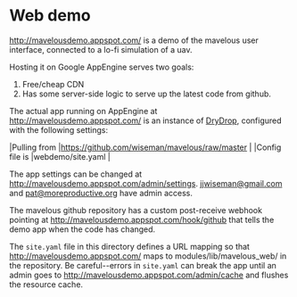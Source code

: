 Web demo
========

http://mavelousdemo.appspot.com/ is a demo of the mavelous user
interface, connected to a lo-fi simulation of a uav.

Hosting it on Google AppEngine serves two goals:

1.  Free/cheap CDN
2.  Has some server-side logic to serve up the latest code from github.

The actual app running on AppEngine at
http://mavelousdemo.appspot.com/ is an instance of
[DryDrop](http://drydrop.binaryage.com), configured with the following
settings:

|Pulling from    |https://github.com/wiseman/mavelous/raw/master |
|Config file is  |webdemo/site.yaml                              |

The app settings can be changed at
http://mavelousdemo.appspot.com/admin/settings.  jjwiseman@gmail.com
and pat@moreproductive.org have admin access.

The mavelous github repository has a custom post-receive webhook
pointing at http://mavelousdemo.appspot.com/hook/github that tells the
demo app when the code has changed.

The `site.yaml` file in this directory defines a URL mapping so that
http://mavelousdemo.appspot.com/ maps to modules/lib/mavelous_web/ in
the repository.  Be careful--errors in `site.yaml` can break the app
until an admin goes to http://mavelousdemo.appspot.com/admin/cache and
flushes the resource cache.
